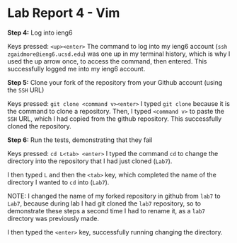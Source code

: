 # Lab Report 4 - Vim

**Step 4:** Log into ieng6

Keys pressed:
`<up><enter>`
The command to log into my ieng6 account (`ssh zgaidmore@ieng6.ucsd.edu`) was one up in my terminal history, which is why I used the up arrow once, to access the command, then entered. This successfully logged me into my ieng6 account.

**Step 5:** Clone your fork of the repository from your Github account (using the `SSH` URL)

Keys pressed:
`git clone <command v><enter>`
I typed `git clone` because it is the command to clone a repository. Then, I typed `<command v>` to paste the `SSH` URL, which I had copied from the github repository. This successfully cloned the repository.

**Step 6:** Run the tests, demonstrating that they fail

Keys pressed:
`cd L<tab> <enter>`
I typed the command `cd` to change the directory into the repository that I had just cloned (`Lab7`).

I then typed `L` and then the `<tab>` key, which completed the name of the directory I wanted to `cd` into (`Lab7`).

NOTE: I changed the name of my forked repository in github from `lab7` to `Lab7`, because during lab I had git cloned the `lab7` repository, so to demonstrate these steps a second time I had to rename it, as a `lab7` directory was previously made.

I then typed the `<enter>` key, successfully running changing the directory.
